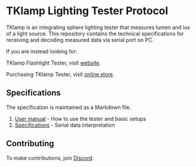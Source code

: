 # TKlamp Lighting Tester Protocol

TKlamp is an integrating sphere lighting tester that measures lumen and lux of a light source. This repository contains the technical specifications for receiving and decoding measured data via serial port on PC. 

If you are instead looking for:

TKlamp Flashlight Tester, visit [website](https://tklamp.co).

Purchasing TKlamp Tester, visit [online store](https://www.tklamp.co/order-online).

## Specifications

The specification is maintained as a Markdown file. 
1. [User manual]() - How to use the tester and basic setups 
2. [Specifications]() - Serial data interpretation

## Contributing 
To make contributions, join [Discord](https://discord.gg/6RaazMqn6W).
